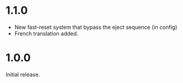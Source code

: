 # 1.1.0
* New fast-reset system that bypass the eject sequence (in config)
* French translation added.

# 1.0.0
Initial release.